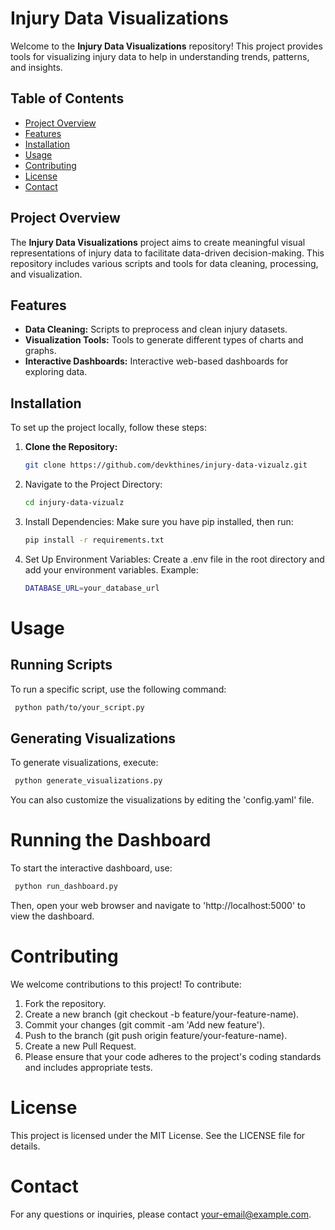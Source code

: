 # Injury Data Visualizations

Welcome to the **Injury Data Visualizations** repository! This project provides tools for visualizing injury data to help in understanding trends, patterns, and insights.

## Table of Contents

- [Project Overview](#project-overview)
- [Features](#features)
- [Installation](#installation)
- [Usage](#usage)
- [Contributing](#contributing)
- [License](#license)
- [Contact](#contact)

## Project Overview

The **Injury Data Visualizations** project aims to create meaningful visual representations of injury data to facilitate data-driven decision-making. This repository includes various scripts and tools for data cleaning, processing, and visualization.

## Features

- **Data Cleaning:** Scripts to preprocess and clean injury datasets.
- **Visualization Tools:** Tools to generate different types of charts and graphs.
- **Interactive Dashboards:** Interactive web-based dashboards for exploring data.

## Installation
To set up the project locally, follow these steps:
1. **Clone the Repository:**
   ```bash
   git clone https://github.com/devkthines/injury-data-vizualz.git
   ```

2. Navigate to the Project Directory:

    ```bash
    cd injury-data-vizualz
    ```
3. Install Dependencies:
Make sure you have pip installed, then run:
    ```bash
    pip install -r requirements.txt
    ```
4. Set Up Environment Variables:
Create a .env file in the root directory and add your environment variables. Example:
    ```bash
    DATABASE_URL=your_database_url
    ```
# Usage
## Running Scripts

To run a specific script, use the following command:

   ```bash
    python path/to/your_script.py
   ```
## Generating Visualizations

To generate visualizations, execute:

   ```bash
    python generate_visualizations.py
   ```
You can also customize the visualizations by editing the 'config.yaml' file.

# Running the Dashboard

To start the interactive dashboard, use:

   ```bash
    python run_dashboard.py
   ```
Then, open your web browser and navigate to 'http://localhost:5000' to view the dashboard.

# Contributing
We welcome contributions to this project! To contribute:

1. Fork the repository.
2. Create a new branch (git checkout -b feature/your-feature-name).
3. Commit your changes (git commit -am 'Add new feature').
4. Push to the branch (git push origin feature/your-feature-name).
5. Create a new Pull Request.
6. Please ensure that your code adheres to the project's coding standards and includes appropriate tests.

# License
This project is licensed under the MIT License. See the LICENSE file for details.

# Contact
For any questions or inquiries, please contact your-email@example.com.